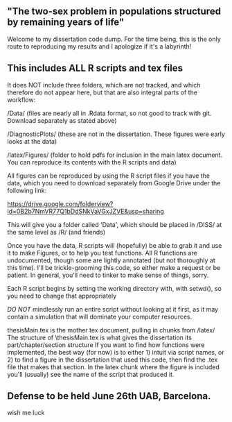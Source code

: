 "The two-sex problem in populations structured by remaining years of life" 
----------------------------------------------------------------
Welcome to my dissertation code dump.
For the time being, this is the only route to reproducing my results and I apologize if it's a labyrinth!

This includes ALL R scripts and tex files
----------------------------------------------------------------
It does NOT include three folders, which are not tracked, and which therefore do not appear here, but that 
are also integral parts of the workflow:

/Data/             (files are nearly all in .Rdata format, so not good to track with git. Download separately as stated above)

/DiagnosticPlots/  (these are not in the dissertation. These figures were early looks at the data)

/latex/Figures/    (folder to hold pdfs for inclusion in the main latex document. You can reproduce 
                    its contents with the R scripts and data)
                    
All figures can be reproduced by using the R script files if you have the data, 
which you need to download separately from Google Drive under the following link:

https://drive.google.com/folderview?id=0B2b7NmVR77Q1bDdSNkVaVGxJZVE&usp=sharing

This will give you a folder called 'Data', which should be placed in /DISS/ 
at the same level as /R/  (and friends)

Once you have the data, R scripts will (hopefully) be able to grab it and use it to make
Figures, or to help you test functions.
All R functions are undocumented, though some are lightly annotated (but not thoroughly at this time). 
I'll be trickle-grooming this code, so either make a request or be patient. 
In general, you'll need to tinker to make sense of things, sorry.

Each R script begins by setting the working directory with, with setwd(), 
so you need to change that appropriately

*DO NOT* mindlessly run an entire script without looking at it first, as it may contain a simulation
that will dominate your computer resources.

thesisMain.tex is the mother tex document, pulling in chunks from /latex/ 
The structure of \thesisMain.tex is what gives the dissertation its part/chapter/section structure
If you want to find how functions were implemented, the best way (for now) is to either 1) intuit via
script names, or 2) to find a figure in the dissertation that used this code, then find the .tex file that
makes that section. In the latex chunk where the figure is included you'll (usually) see the name of the script
that produced it.

Defense to be held June 26th UAB, Barcelona. 
---------------------------------------------
wish me luck

